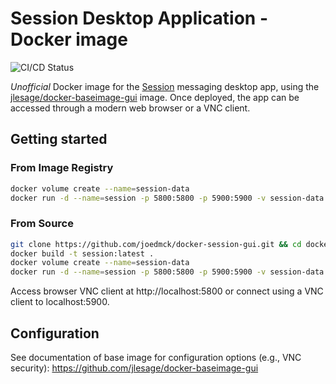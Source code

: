 # Session Desktop Application - Docker image

![CI/CD Status](https://img.shields.io/github/actions/workflow/status/joedmck/docker-session-gui/build-on-push.yml)

_Unofficial_ Docker image for the [Session](https://getsession.org/) messaging desktop app, using the [jlesage/docker-baseimage-gui](https://github.com/jlesage/docker-baseimage-gui) image. Once deployed, the app can be accessed through a modern web browser or a VNC client.

## Getting started

### From Image Registry

```bash
docker volume create --name=session-data
docker run -d --name=session -p 5800:5800 -p 5900:5900 -v session-data:/config -v /etc/localtime:/etc/localtime:ro ghcr.io/joedmck/docker-session-gui:main
```

### From Source

```bash
git clone https://github.com/joedmck/docker-session-gui.git && cd docker-session-gui
docker build -t session:latest .
docker volume create --name=session-data
docker run -d --name=session -p 5800:5800 -p 5900:5900 -v session-data:/config -v /etc/localtime:/etc/localtime:ro session:latest
```

Access browser VNC client at http://localhost:5800 or connect using a VNC client to localhost:5900.

## Configuration

See documentation of base image for configuration options (e.g., VNC security): https://github.com/jlesage/docker-baseimage-gui
